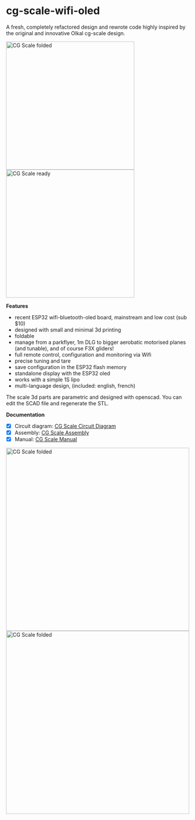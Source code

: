 # cg-scale-wifi-oled

A fresh, completely refactored design and rewrote code highly inspired by the original and innovative Olkal cg-scale design.

<img src="https://github.com/guillaumef/cg-scale-wifi-oled/blob/master/pix/photo-folded.jpg" width="350" alt="CG Scale folded" /><img src="https://github.com/guillaumef/cg-scale-wifi-oled/blob/master/pix/photo-assembly-full1.jpg" width="350" alt="CG Scale ready" />

**Features**
- recent ESP32 wifi-bluetooth-oled board, mainstream and low cost (sub $10)
- designed with small and minimal 3d printing
- foldable
- manage from a parkflyer, 1m DLG to bigger aerobatic motorised planes (and tunable), and of course F3X gliders!
- full remote control, configuration and monitoring via Wifi
- precise tuning and tare
- save configuration in the ESP32 flash memory
- standalone display with the ESP32 oled
- works with a simple 1S lipo
- multi-language design, (included: english, french)

The scale 3d parts are parametric and designed with openscad. You can edit the SCAD file and regenerate the STL.

**Documentation**
- [x] Circuit diagram: [CG Scale Circuit Diagram](documentation/circuit-diagram.pdf)
- [x] Assembly: [CG Scale Assembly](documentation/assembly.pdf)
- [x] Manual: [CG Scale Manual](documentation/manual.pdf)

<img src="https://github.com/guillaumef/cg-scale-wifi-oled/blob/master/pix/photo-stormbird3.jpg" width="500" alt="CG Scale folded" align="center" />

<img src="https://github.com/guillaumef/cg-scale-wifi-oled/blob/master/pix/photo-stormbird1.jpg" width="500" alt="CG Scale folded" align="center" />
